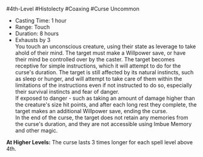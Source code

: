 #4th-Level #Histolecty #Coaxing #Curse
Uncommon
 
- Casting Time: 1 hour
- Range: Touch
- Duration: 8 hours
- Exhausts by 3  
You touch an unconscious creature, using their state as leverage to take ahold of their mind. The target must make a Willpower save, or have their mind be controlled over by the caster. The target becomes receptive for simple instructions, which it will attempt to do for the curse's duration. The target is still affected by its natural instincts, such as sleep or hunger, and will attempt to take care of them within the limitations of the instructions even if not instructed to do so, especially their survival instincts and fear of danger.  
If exposed to danger - such as taking an amount of damage higher than the creature's size hit points, and after each long rest they complete, the target makes an additional Willpower save, ending the curse.  
In the end of the curse, the target does not retain any memories from the curse's duration, and they are not accessible using Imbue Memory and other magic.
 
**At Higher Levels:** The curse lasts 3 times longer for each spell level above 4th.